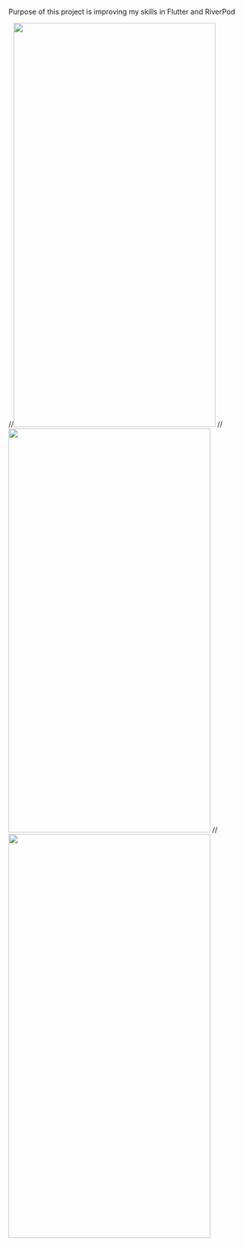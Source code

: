 Purpose of this project is improving my skills in Flutter and RiverPod

//<img src="https://user-images.githubusercontent.com/74725559/214351760-b3235fad-5c19-4c4e-8cdd-737ba9e89660.png" width="400" height="800">
//<img src="https://user-images.githubusercontent.com/74725559/214353179-b6e97f11-20e9-4237-9393-479a4c48b205.png" width="400" height="800">
//<img src="https://user-images.githubusercontent.com/74725559/214353236-e34d0710-c9e1-4cf4-a925-3186ad4d9caa.gif" width="400" height="800">

